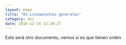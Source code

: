 ```yaml
---
layout: page
title: "03 Lineamientos generales"
category: doc
date: 2016-12-14 13:28:27
---
```

Este será otro documento, vemos si es que tienen orden

